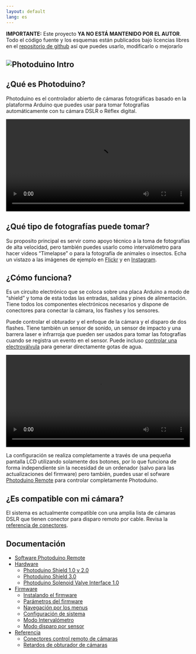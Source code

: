 ```yaml
---
layout: default
lang: es
---
```

**IMPORTANTE:** Este proyecto **YA NO ESTÁ MANTENIDO POR EL AUTOR**. Todo el código fuente y los esquemas están publicados bajo licencias libres en el [repositorio de github](https://github.com/kalanda/photoduino) así que puedes usarlo, modificarlo o mejorarlo

## ![](../assets/images/es-home-intro.jpeg "Photoduino Intro")

## ¿Qué es Photoduino?

Photoduino es el controlador abierto de cámaras fotográficas basado en la plataforma Arduino que puedes usar para tomar fotografías automáticamente con tu cámara DSLR o Réflex digital.

<div class="video-container">
<video controls preload="metadata" style="width:100%">
<source src="https://kalanda.github.io/photoduino/assets/videos/photoduino-intro.mp4" type="video/mp4">
<track label="English" kind="subtitles" srclang="en" src="https://kalanda.github.io/photoduino/assets/videos/photoduino-intro.vtt" default>
</video>
</div>

## ¿Qué tipo de fotografías puede tomar?

Su proposito principal es servir como apoyo técnico a la toma de fotografías de alta velocidad, pero también puedes usarlo como intervalómetro para hacer videos “Timelapse” o para la fotografía de animales o insectos. Echa un vistazo a las imágenes de ejemplo en [Flickr](http://www.flickr.com/groups/photoduino/pool/) y en [Instagram](https://www.instagram.com/explore/tags/photoduino/).

## ¿Cómo funciona?

Es un circuito electrónico que se coloca sobre una placa Arduino a modo de “shield” y toma de esta todas las entradas, salidas y pines de alimentación. Tiene todos los componentes electrónicos necesarios y dispone de conectores para conectar la cámara, los flashes y los sensores.

Puede controlar el obturador y el enfoque de la cámara y  el disparo de dos flashes. Tiene también un sensor de sonido, un sensor de impacto y una barrera laser e infrarroja que pueden ser usados para tomar las fotografías cuando se registra un evento en el sensor. Puede incluso [controlar una electroválvula](documentacion/hardware/photoduino-solenoid-valve-interface-1-0/ "Photoduino Solenoid Valve Interface 1.0") para generar directamente gotas de agua.

<div class="video-container">
<video controls preload="metadata" style="width:100%">
<source src="https://kalanda.github.io/photoduino/assets/videos/photoduino-ev.mp4" type="video/mp4">
</video>
</div>

La configuración se realiza completamente a través de una pequeña pantalla LCD utilizando solamente dos botones, por lo que funciona de forma independiente sin la necesidad de un ordenador (salvo para las actualizaciones del firmware) pero también, puedes usar el sofware [Photoduino Remote](documentacion/software-photoduino-remote/ "Software Photoduino Remote") para controlar completamente Photoduino.

## ¿Es compatible con mi cámara?

El sistema es actualmente compatible con una amplia lista de cámaras DSLR que tienen conector para disparo remoto por cable. Revisa la [referencia de conectores](documentacion/referencia/conectores-control-remoto-de-camaras/ "Conectores control remoto de cámaras").

## Documentación

-   [Software Photoduino Remote](documentacion/software-photoduino-remote/)
-   [Hardware](documentacion/hardware/)
    -   [Photoduino Shield 1.0 y 2.0](documentacion/hardware/photoduino-shield-1-0-y-2-0/)
    -   [Photoduino Shield 3.0](documentacion/hardware/photoduino-shield-3-0/)
    -   [Photoduino Solenoid Valve Interface 1.0](documentacion/hardware/photoduino-solenoid-valve-interface-1-0/)
-   [Firmware](documentacion/firmware/)
    -   [Instalando el firmware](documentacion/firmware/instalando-el-firmware/)
    -   [Parámetros del firmware](documentacion/firmware/parametros-del-firmware/)
    -   [Navegación por los menus](documentacion/firmware/navegacion-por-los-menus/)
    -   [Configuración de sistema](documentacion/firmware/configuracion-de-sistema/)
    -   [Modo Intervalómetro](documentacion/firmware/modo-intervalometro/)
    -   [Modo disparo por sensor](documentacion/firmware/modo-disparo-por-sensor/)
-   [Referencia](documentacion/referencia/)
    -   [Conectores control remoto de cámaras](documentacion/referencia/conectores-control-remoto-de-camaras/)
    -   [Retardos de obturador de cámaras](documentacion/referencia/retardos-de-obturador-de-camaras/)
